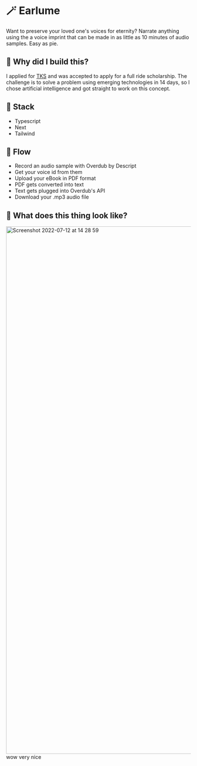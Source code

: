 # 🪄 Earlume

Want to preserve your loved one's voices for eternity? Narrate anything using the a voice imprint that can be made in as little as 10 minutes of audio samples. Easy as pie.

## 🤔 Why did I build this?
I applied for [TKS](https://tks.world) and was accepted to apply for a full ride scholarship. The challenge is to solve a problem using emerging technologies in 14 days, so I chose artificial intelligence and got straight to work on this concept.

## 🧰 Stack
- Typescript
- Next
- Tailwind

## 💨 Flow
- Record an audio sample with Overdub by Descript
- Get your voice id from them
- Upload your eBook in PDF format
- PDF gets converted into text
- Text gets plugged into Overdub's API
- Download your .mp3 audio file


## 👀 What does this thing look like?
<img width="1440" alt="Screenshot 2022-07-12 at 14 28 59" src="https://user-images.githubusercontent.com/48355895/178568046-07737905-e85e-4c96-87f9-7c6bce15ff6c.png">
wow very nice
